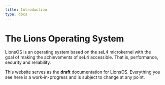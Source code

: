 ```yaml
---
title: Introduction
type: docs
---
```


# The Lions Operating System

LionsOS is an operating system based on the seL4 microkernel with the goal of
making the achievements of seL4 accessible. That is, performance, security and
reliability.

This website serves as the **draft** documentation for LionsOS. Everything you
see here is a work-in-progress and is subject to change at any point.
